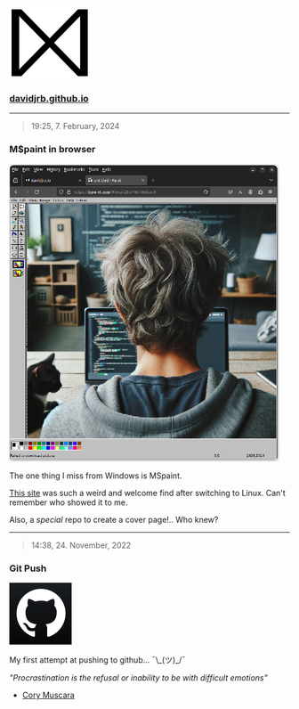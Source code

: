 ![img](https://raw.githubusercontent.com/davidjrb/davidjrb.github.io/master/images/D.svg)

### [davidjrb.github.io](https://davidjrb.github.io/)

---
>19:25, 7. February, 2024
### M$paint in browser

![technodad](https://raw.githubusercontent.com/davidjrb/davidjrb/main/images/td50p.png)

The one thing I miss from Windows is MSpaint. 

[This site](https://jspaint.app/) was such a weird and welcome find after switching to Linux. Can't remember who showed it to me.

Also, a *special* repo to create a cover page!.. Who knew?
  
---
>14:38, 24. November, 2022
### Git Push
![img](https://raw.githubusercontent.com/davidjrb/davidjrb.github.io/master/images/bwghxs.png)

My first attempt at pushing to github... ¯\\\_(ツ)\_/¯

_"Procrastination is the refusal or inability to be with difficult emotions"_

- [Cory Muscara](https://twitter.com/corymuscara/status/1594717233334427656)
  
